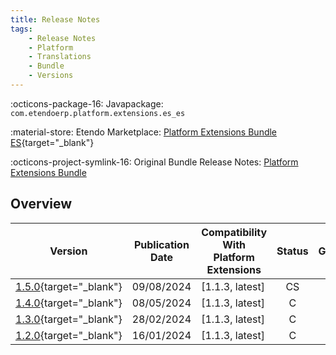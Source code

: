 ```yaml
---
title: Release Notes
tags:
    - Release Notes
    - Platform
    - Translations
    - Bundle
    - Versions
---
```


:octicons-package-16: Javapackage: `com.etendoerp.platform.extensions.es_es`

:material-store: Etendo Marketplace:  [Platform Extensions Bundle ES](https://marketplace.etendo.cloud/?#/product-details?module=3789DBA46FC54FDF96CD7D298203A3E9){target="_blank"}

:octicons-project-symlink-16: Original Bundle Release Notes: [Platform Extensions Bundle](../../bundles/platform-extensions/release-notes.md)

## Overview

| Version | Publication Date | Compatibility With Platform Extensions | Status | GitHub |
| --- | --- | --- | :----: | :----: |
| [1.5.0](https://github.com/etendosoftware/com.etendoerp.platform.extensions.es_es/releases/tag/1.5.0){target="_blank"} | 09/08/2024 | [1.1.3, latest] | CS | :white_check_mark: |
| [1.4.0](https://github.com/etendosoftware/com.etendoerp.platform.extensions.es_es/releases/tag/1.4.0){target="_blank"} | 08/05/2024 | [1.1.3, latest] | C | :white_check_mark: |
| [1.3.0](https://github.com/etendosoftware/com.etendoerp.platform.extensions.es_es/releases/tag/1.3.0){target="_blank"} | 28/02/2024 | [1.1.3, latest] | C | :white_check_mark: |
| [1.2.0](https://github.com/etendosoftware/com.etendoerp.platform.extensions.es_es/releases/tag/1.2.0){target="_blank"} | 16/01/2024 | [1.1.3, latest] | C | :white_check_mark: |